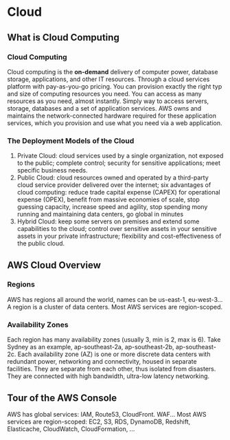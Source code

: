 # Cloud

## What is Cloud Computing

### Cloud Computing

Cloud computing is the **on-demand** delivery of computer power, database storage, applications, and other IT resources. Through a cloud services platform with pay-as-you-go pricing. You can provision exactly the right typ and size of computing resources you need. You can access as many resources as you need, almost instantly. Simply way to access servers, storage, databases and a set of application services. AWS owns and maintains the network-connected hardware required for these application services, which you provision and use what you need via a web application. 

### The Deployment Models of the Cloud

1. Private Cloud: cloud services used by a single organization, not exposed to the public; complete control; security for sensitive applications; meet specific business needs.
2. Public Cloud: cloud resources owned and operated by a third-party cloud service provider delivered over the internet; six advantages of cloud computing: reduce trade capital expense (CAPEX) for operational expense (OPEX), benefit from massive economies of scale, stop guessing capacity, increase speed and agility, stop spending mony running and maintaining data centers, go global in minutes
3. Hybrid Cloud: keep some servers on premises and extend some capabilities to the cloud; control over sensitive assets in your sensitive assets in your private infrastructure; flexibility and cost-effectiveness of the public cloud.

## AWS Cloud Overview

### Regions

AWS has regions all around the world, names can be us-east-1, eu-west-3... A region is a cluster of data centers. Most AWS services are region-scoped.

### Availability Zones

Each region has many availability zones (usually 3, min is 2, max is 6). Take Sydney as an example, ap-southeast-2a, ap-southeast-2b, ap-southeast-2c. Each availability zone (AZ) is one or more discrete data centers with redundant power, networking and connectivity, housed in separate facilities. They are separate from each other, thus isolated from disasters. They are connected with high bandwidth, ultra-low latency networking.

## Tour of the AWS Console

AWS has global services: IAM, Route53, CloudFront. WAF... Most AWS services are region-scoped: EC2, S3, RDS, DynamoDB, Redshift, Elasticache, CloudWatch, CloudFormation, ...